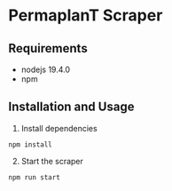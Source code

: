 # PermaplanT Scraper

## Requirements

- nodejs 19.4.0
- npm

## Installation and Usage

1. Install dependencies

```shell
npm install
```

2. Start the scraper

```shell
npm run start
```
